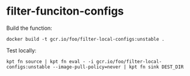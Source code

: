 # filter-funciton-configs

Build the function:

```shell
docker build -t gcr.io/foo/filter-local-configs:unstable .
```

Test locally:

```shell
kpt fn source | kpt fn eval - -i gcr.io/foo/filter-local-configs:unstable --image-pull-policy=never | kpt fn sink DEST_DIR
```
